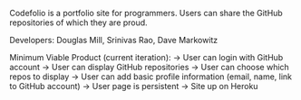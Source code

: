 Codefolio is a portfolio site for programmers. Users can share the GitHub repositories of which they are proud.

Developers: Douglas Mill, Srinivas Rao, Dave Markowitz

Minimum Viable Product (current iteration):
-> User can login with GitHub account
-> User can display GitHub repositories
-> User can choose which repos to display
-> User can add basic profile information (email, name, link to GitHub account)
-> User page is persistent
-> Site up on Heroku



